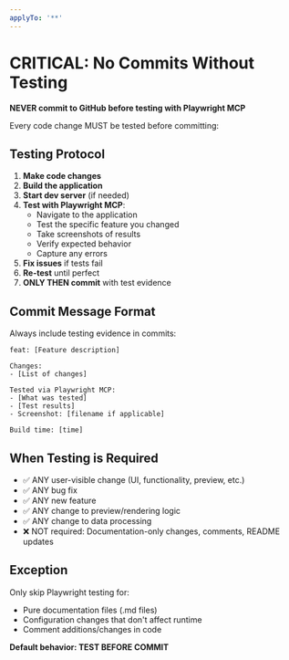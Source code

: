 ```yaml
---
applyTo: '**'
---
```


# CRITICAL: No Commits Without Testing

**NEVER commit to GitHub before testing with Playwright MCP**

Every code change MUST be tested before committing:

## Testing Protocol

1. **Make code changes**
2. **Build the application**
3. **Start dev server** (if needed)
4. **Test with Playwright MCP**:
   - Navigate to the application
   - Test the specific feature you changed
   - Take screenshots of results
   - Verify expected behavior
   - Capture any errors
5. **Fix issues** if tests fail
6. **Re-test** until perfect
7. **ONLY THEN commit** with test evidence

## Commit Message Format

Always include testing evidence in commits:

```
feat: [Feature description]

Changes:
- [List of changes]

Tested via Playwright MCP:
- [What was tested]
- [Test results]
- Screenshot: [filename if applicable]

Build time: [time]
```

## When Testing is Required

- ✅ ANY user-visible change (UI, functionality, preview, etc.)
- ✅ ANY bug fix
- ✅ ANY new feature
- ✅ ANY change to preview/rendering logic
- ✅ ANY change to data processing
- ❌ NOT required: Documentation-only changes, comments, README updates

## Exception

Only skip Playwright testing for:
- Pure documentation files (.md files)
- Configuration changes that don't affect runtime
- Comment additions/changes in code

**Default behavior: TEST BEFORE COMMIT**